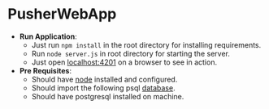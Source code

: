 # PusherWebApp
* **Run Application**:
    * Just run `npm install` in the root directory for installing requirements.
    * Run `node server.js` in root directory for starting the server.
    * Just open [localhost:4201](http://localhost:4201) on a browser to see in action. 
* **Pre Requisites**:
    * Should have [node](https://nodejs.org/en/download/) installed and configured.
    * Should import the following psql [database](https://drive.google.com/drive/folders/1HFA5gE4VUB2w8yf-fkJPa-goc2YfiFC0?usp=sharing).
    * Should have postgresql installed on machine.
